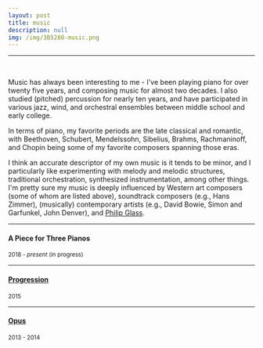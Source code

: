 ```yaml
---
layout: post
title: music
description: null
img: /img/3B5280-music.png
---
```


***
<!--
<br/>

> <sup>“The past is reinvented and becomes the future. But the lineage is everything.” Philip Glass</sup>
>
> <sup>"If there's one thing I really love . . . it's sad music." Danny Elfman</sup> -->

<br/>

Music has always been interesting to me - I've been playing piano for over twenty five years, and composing music for almost two decades. I also studied (pitched) percussion for nearly ten years, and have participated in various jazz, wind, and orchestral ensembles between middle school and early college.

In terms of piano, my favorite periods are the late classical and romantic, with Beethoven, Schubert, Mendelssohn, Sibelius, Brahms, Rachmaninoff, and Chopin being some of my favorite composers spanning those eras. 

I think an accurate descriptor of my own music is it tends to be minor, and I particularly like experimenting with melody and melodic structures, traditional orchestration, synthesized instrumentation, among other things. I'm pretty sure my music is deeply influenced by Western art composers (some of whom are listed above), soundtrack composers (e.g., Hans Zimmer), (musically) contemporary artists (e.g., David Bowie, Simon and Garfunkel, John Denver), and [Philip Glass](http://en.wikipedia.org/wiki/Philip_Glass).

***

<sub></sub>
<h4>A Piece for Three Pianos</h4>
<sup>2018 - <em>present</em> (in progress)</sup>

***

<sub></sub>
<h4><a href="http://jared-desjardins.github.io/music/progression">Progression</a></h4>
<sup>2015</sup>

***
<sub></sub>
<h4><a href="http://jared-desjardins.github.io/music/opus1">Opus</a></h4>
<sup>2013 - 2014</sup>

<!--

***
<sub></sub>
<h4><a href="http://jared-desjardins.github.io/music/fragmenta">Fragmenta</a></h4>
<sup>2006 - 2007</sup>

***
<sub></sub>
<h4><a href="http://jared-desjardins.github.io/music/early">Earlier Stuff</a></h4>
<sup>1999 - 2008</sup>  

-->
